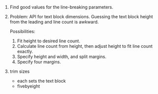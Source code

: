 1.  Find good values for the line-breaking parameters.
1.  Problem: API for text block dimensions.
    Guessing the text block height from the leading and line count is awkward.

    Possibilities:
    1.  Fit height to desired line count.
    1.  Calculate line count from height,
        then adjust height to fit line count exactly.
    1.  Specify height and width, and split margins.
    1.  Specify four margins.
1.  trim sizes
    - each sets the text block
    - fivebyeight
